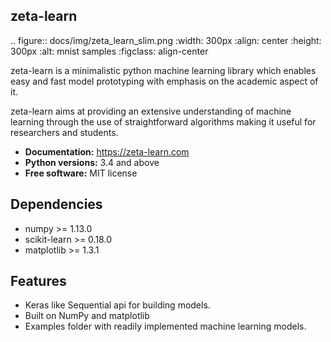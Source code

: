 zeta-learn
----------
.. figure:: docs/img/zeta_learn_slim.png
    :width: 300px
    :align: center
    :height: 300px
    :alt: mnist samples
    :figclass: align-center

zeta-learn is a minimalistic python machine learning library which enables easy
and fast model prototyping with emphasis on the academic aspect of it.

zeta-learn aims at providing an extensive understanding of machine learning through
the use of straightforward algorithms making it useful for researchers and students.

 * **Documentation:** https://zeta-learn.com
 * **Python versions:** 3.4 and above
 * **Free software:** MIT license

Dependencies
------------
 - numpy >= 1.13.0
 - scikit-learn >= 0.18.0
 - matplotlib >= 1.3.1

Features
--------
 - Keras like Sequential api for building models.
 - Built on NumPy and matplotlib
 - Examples folder with readily implemented machine learning models.
